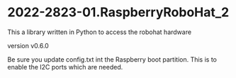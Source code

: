 # 2022-2823-01.RaspberryRoboHat_2

This a library written in Python to access the robohat hardware

version v0.6.0

Be sure you update config.txt int the Raspberry boot partition.
This is to enable the I2C ports which are needed.
